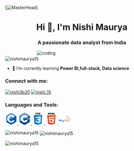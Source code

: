 [![MasterHead](https://media.tenor.com/4ryx66tWEhcAAAAd/pixel-study.gif)]

<h1 align="center">Hi 👋, I'm Nishi Maurya</h1>
<h3 align="center">A passionate data analyst from India</h3>
<img align="right" alt="coding" width="400" src="https://media.tenor.com/S59bPkT0pqcAAAAC/programming.gif">
<p align="left"> <img align="center" src="https://komarev.com/ghpvc/?username=nishimaurya15&label=Profile%20views&color=0e75b6&style=flat" alt="nishimaurya15" height="30" width="110" /> </p>

- 🌱 I’m currently learning **Power BI,full-stack, Data science**

<h3 align="left">Connect with me:</h3>
<p align="left">
<a href="https://linkedin.com/in/nishi3b20" target="blank"><img align="center" src="https://raw.githubusercontent.com/rahuldkjain/github-profile-readme-generator/master/src/images/icons/Social/linked-in-alt.svg" alt="nishi3b20" height="30" width="40" /></a>
<a href="https://www.codechef.com/users/nishi_15" target="blank"><img align="center" src="https://cdn.jsdelivr.net/npm/simple-icons@3.1.0/icons/codechef.svg" alt="nishi_15" height="30" width="40" /></a>
</p>

<h3 align="left">Languages and Tools:</h3>
<p align="left"> <a href="https://www.cprogramming.com/" target="_blank" rel="noreferrer"> <img src="https://raw.githubusercontent.com/devicons/devicon/master/icons/c/c-original.svg" alt="c" width="40" height="40"/> </a> <a href="https://www.w3schools.com/cpp/" target="_blank" rel="noreferrer"> <img src="https://raw.githubusercontent.com/devicons/devicon/master/icons/cplusplus/cplusplus-original.svg" alt="cplusplus" width="40" height="40"/> </a> <a href="https://www.w3schools.com/css/" target="_blank" rel="noreferrer"> <img src="https://raw.githubusercontent.com/devicons/devicon/master/icons/css3/css3-original-wordmark.svg" alt="css3" width="40" height="40"/> </a> <a href="https://www.w3.org/html/" target="_blank" rel="noreferrer"> <img src="https://raw.githubusercontent.com/devicons/devicon/master/icons/html5/html5-original-wordmark.svg" alt="html5" width="40" height="40"/> </a> <a href="https://www.mysql.com/" target="_blank" rel="noreferrer"> <img src="https://raw.githubusercontent.com/devicons/devicon/master/icons/mysql/mysql-original-wordmark.svg" alt="mysql" width="40" height="40"/> </a> </p>

<p><img align="left" src="https://github-readme-stats.vercel.app/api/top-langs?username=nishimaurya15&show_icons=true&locale=en&layout=compact" alt="nishimaurya15" /></p>

<p>&nbsp;<img align="center" src="https://github-readme-stats.vercel.app/api?username=nishimaurya15&show_icons=true&locale=en" alt="nishimaurya15" /></p>

<p><img align="center" src="https://github-readme-streak-stats.herokuapp.com/?user=nishimaurya15&" alt="nishimaurya15" /></p>



<!--
**Nishimaurya15/Nishimaurya15** is a ✨ _special_ ✨ repository because its `README.md` (this file) appears on your GitHub profile.

Here are some ideas to get you started:

- 🔭 I’m currently working on ...
- 🌱 I’m currently learning ...
- 👯 I’m looking to collaborate on ...
- 🤔 I’m looking for help with ...
- 💬 Ask me about ...
- 📫 How to reach me: ...
- 😄 Pronouns: ...
- ⚡ Fun fact: ...
-->

